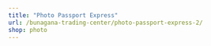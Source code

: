 ```yaml
---
title: "Photo Passport Express"
url: /bunagana-trading-center/photo-passport-express-2/
shop: photo
---
```


